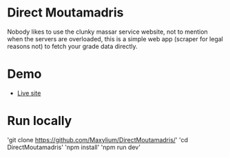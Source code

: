 # Direct Moutamadris

Nobody likes to use the clunky massar service website, not to mention when the servers are overloaded, this is a simple web app (scraper for legal reasons not) to fetch your grade data directly.

# Demo
- [Live site](http://moutamadris.hopto.org/)

# Run locally

'git clone https://github.com/Maxylium/DirectMoutamadris/'
'cd DirectMoutamadris'
'npm install'
'npm run dev'
